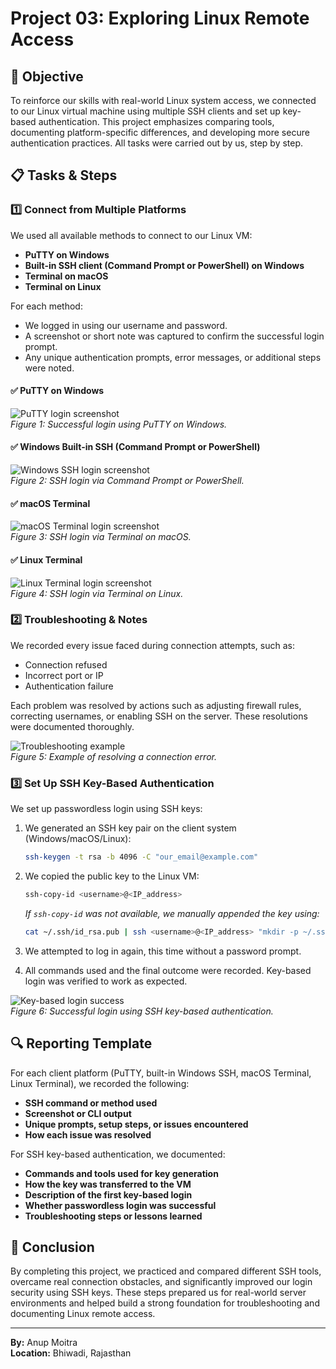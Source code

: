 
# Project 03: Exploring Linux Remote Access

## 📝 Objective

To reinforce our skills with real-world Linux system access, we connected to our Linux virtual machine using multiple SSH clients and set up key-based authentication. This project emphasizes comparing tools, documenting platform-specific differences, and developing more secure authentication practices. All tasks were carried out by us, step by step.

## 📋 Tasks & Steps

### 1️⃣ Connect from Multiple Platforms

We used all available methods to connect to our Linux VM:

- **PuTTY on Windows**
- **Built-in SSH client (Command Prompt or PowerShell) on Windows**
- **Terminal on macOS**
- **Terminal on Linux**

For each method:

- We logged in using our username and password.
- A screenshot or short note was captured to confirm the successful login prompt.
- Any unique authentication prompts, error messages, or additional steps were noted.

#### ✅ PuTTY on Windows

![PuTTY login screenshot](images/putty_login.png)  
*Figure 1: Successful login using PuTTY on Windows.*

#### ✅ Windows Built-in SSH (Command Prompt or PowerShell)

![Windows SSH login screenshot](images/windows_ssh_login.png)  
*Figure 2: SSH login via Command Prompt or PowerShell.*

#### ✅ macOS Terminal

![macOS Terminal login screenshot](images/macos_terminal_login.png)  
*Figure 3: SSH login via Terminal on macOS.*

#### ✅ Linux Terminal

![Linux Terminal login screenshot](images/linux_terminal_login.png)  
*Figure 4: SSH login via Terminal on Linux.*

### 2️⃣ Troubleshooting & Notes

We recorded every issue faced during connection attempts, such as:

- Connection refused  
- Incorrect port or IP  
- Authentication failure  

Each problem was resolved by actions such as adjusting firewall rules, correcting usernames, or enabling SSH on the server. These resolutions were documented thoroughly.

![Troubleshooting example](images/troubleshooting_example.png)  
*Figure 5: Example of resolving a connection error.*

### 3️⃣ Set Up SSH Key-Based Authentication

We set up passwordless login using SSH keys:

1. We generated an SSH key pair on the client system (Windows/macOS/Linux):

   ```bash
   ssh-keygen -t rsa -b 4096 -C "our_email@example.com"
   ```

2. We copied the public key to the Linux VM:

   ```bash
   ssh-copy-id <username>@<IP_address>
   ```

   *If `ssh-copy-id` was not available, we manually appended the key using:*

   ```bash
   cat ~/.ssh/id_rsa.pub | ssh <username>@<IP_address> "mkdir -p ~/.ssh && cat >> ~/.ssh/authorized_keys"
   ```

3. We attempted to log in again, this time without a password prompt.
4. All commands used and the final outcome were recorded. Key-based login was verified to work as expected.

![Key-based login success](images/key_based_login.png)  
*Figure 6: Successful login using SSH key-based authentication.*

## 🔍 Reporting Template

For each client platform (PuTTY, built-in Windows SSH, macOS Terminal, Linux Terminal), we recorded the following:

- **SSH command or method used**
- **Screenshot or CLI output**
- **Unique prompts, setup steps, or issues encountered**
- **How each issue was resolved**

For SSH key-based authentication, we documented:

- **Commands and tools used for key generation**
- **How the key was transferred to the VM**
- **Description of the first key-based login**
- **Whether passwordless login was successful**
- **Troubleshooting steps or lessons learned**

## 🏁 Conclusion

By completing this project, we practiced and compared different SSH tools, overcame real connection obstacles, and significantly improved our login security using SSH keys. These steps prepared us for real-world server environments and helped build a strong foundation for troubleshooting and documenting Linux remote access.

---

**By:** Anup Moitra  
**Location:** Bhiwadi, Rajasthan
